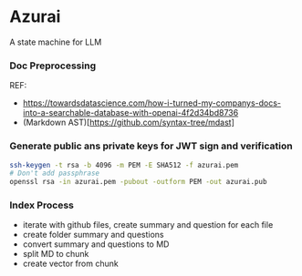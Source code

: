 # Azurai
A state machine for LLM

### Doc Preprocessing
REF:
- https://towardsdatascience.com/how-i-turned-my-companys-docs-into-a-searchable-database-with-openai-4f2d34bd8736
- (Markdown AST)[https://github.com/syntax-tree/mdast]

### Generate public ans private keys for JWT sign and verification
```bash
ssh-keygen -t rsa -b 4096 -m PEM -E SHA512 -f azurai.pem
# Don't add passphrase
openssl rsa -in azurai.pem -pubout -outform PEM -out azurai.pub
```
### Index Process
- iterate with github files, create summary and question for each file
- create folder summary and questions
- convert summary and questions to MD
- split MD to chunk
- create vector from chunk
